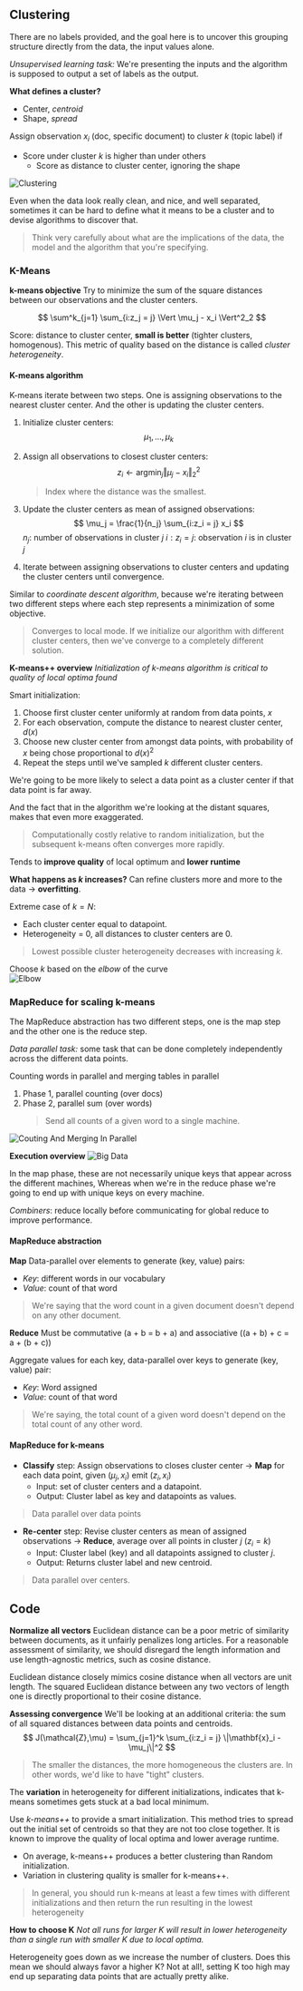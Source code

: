## Clustering
There are no labels provided, and the goal here is to uncover this grouping structure directly from the data, the input values alone.

*Unsupervised learning task:* We're presenting the inputs and the algorithm is supposed to output a set of labels as the output.

**What defines a cluster?**
- Center, *centroid*
- Shape, *spread*

Assign observation $x_i$ (doc, specific document) to cluster $k$ (topic label) if
- Score under cluster $k$ is higher than under others
    - Score as distance to cluster center, ignoring the shape

![Clustering](img/Clustering.png)

Even when the data look really clean, and nice, and well separated, sometimes it can be hard to define what it means to be a cluster and to devise algorithms to discover that.

> Think very carefully about what are the implications of the data, the model and the algorithm that you're specifying.

### K-Means
**k-means objective**
Try to minimize the sum of the square distances between our observations and the cluster centers.

$$
\sum^k_{j=1} \sum_{i:z_j = j} \Vert \mu_j - x_i \Vert^2_2
$$

Score: distance to cluster center, **small is better** (tighter clusters, homogenous). This metric of quality based on the distance is called *cluster heterogeneity*.

#### K-means algorithm
K-means iterate between two steps. One is assigning observations to the nearest cluster center. And the other is updating the cluster centers.

1. Initialize cluster centers:
$$
\mu_1, ..., \mu_k
$$
1. Assign all observations to closest cluster centers:
$$
z_i \leftarrow \text{arg} \min_{j} \Vert \mu_j - x_i \Vert^2_2
$$
   > Index where the distance was the smallest.

1. Update the cluster centers as mean of assigned observations:
$$
\mu_j = \frac{1}{n_j} \sum_{i:z_i = j} x_i
$$
    $n_j$: number of observations in cluster $j$
    $i:z_i = j$: observation $i$ is in cluster $j$

1. Iterate between assigning observations to cluster centers and updating the cluster centers until convergence.

Similar to *coordinate descent algorithm*, because we're iterating between two different steps where each step represents a minimization of some objective.

> Converges to local mode. If we initialize our algorithm with different cluster centers, then we've converge to a completely different solution.

**K-means++ overview**
*Initialization of k-means algorithm is critical to quality of local optima found*

Smart initialization:
1. Choose first cluster center uniformly at random from data points, $x$
1. For each observation, compute the distance to nearest cluster center, $d(x)$
1. Choose new cluster center from amongst data points, with probability of $x$ being chose proportional to $d(x)^2$
1. Repeat the steps until we've sampled $k$ different cluster centers.

We're going to be more likely to select a data point as a cluster center if that data point is far away.

And the fact that in the algorithm we're looking at the distant squares, makes that even more exaggerated.

> Computationally costly relative to random initialization, but the subsequent k-means often converges more rapidly.

Tends to **improve quality** of local optimum and **lower runtime**

**What happens as $k$ increases?**
Can refine clusters more and more to the data $\rightarrow$ **overfitting**.

Extreme case of $k = N$:
- Each cluster center equal to datapoint.
- Heterogeneity = 0, all distances to cluster centers are 0.

> Lowest possible cluster heterogeneity decreases with increasing $k$.

Choose $k$ based on the *elbow* of the curve  
![Elbow](img/Elbow.png)



### MapReduce for scaling k-means
The MapReduce abstraction has two different steps, one is the map step and the other one is the reduce step.

*Data parallel task:* some task that can be done completely independently across the different data points.

Counting words in parallel and merging tables in parallel
1. Phase 1, parallel counting (over docs)
1. Phase 2, parallel sum (over words)
    > Send all counts of a given word to a single machine.

![Couting And Merging In Parallel](img/CoutingAndMergingInParallel.png)

**Execution overview**
![Big Data](img/BigData.png)

In the map phase, these are not necessarily unique keys that appear across the different machines, Whereas when we're in the reduce phase we're going to end up with unique keys on every machine.

*Combiners*: reduce locally before communicating for global reduce to improve performance.

#### MapReduce abstraction
**Map**
Data-parallel over elements to generate (key, value) pairs:
- *Key*: different words in our vocabulary
- *Value*: count of that word

> We're saying that the word count in a given document doesn't depend on any other document.

**Reduce**
Must be commutative (a + b = b + a) and associative ((a + b) + c = a + (b + c))

Aggregate values for each key, data-parallel over keys to generate (key, value) pair:

- *Key*: Word assigned
- *Value*: count of that word

> We're saying, the total count of a given word doesn't depend on the total count of any other word.

#### MapReduce for k-means
- **Classify** step: Assign observations to closes cluster center $\rightarrow$ **Map** for each data point, given ($\mu_j, x_i$) emit ($z_i, x_i$)
    - Input: set of cluster centers and a datapoint.
    - Output: Cluster label as key and datapoints as values.

> Data parallel over data points

- **Re-center** step: Revise cluster centers as mean of assigned observations $\rightarrow$ **Reduce**, average over all points in cluster $j$ ($z_i = k$)
    - Input: Cluster label (key) and all datapoints assigned to cluster $j$.
    - Output: Returns cluster label and new centroid.

> Data parallel over centers.

## Code
**Normalize all vectors**
Euclidean distance can be a poor metric of similarity between documents, as it unfairly penalizes long articles. For a reasonable assessment of similarity, we should disregard the length information and use length-agnostic metrics, such as cosine distance.

Euclidean distance closely mimics cosine distance when all vectors are unit length. The squared Euclidean distance between any two vectors of length one is directly proportional to their cosine distance.

**Assessing convergence**
We'll be looking at an additional criteria: the sum of all squared distances between data points and centroids.
$$
J(\mathcal{Z},\mu) = \sum_{j=1}^k \sum_{i:z_i = j} \|\mathbf{x}_i - \mu_j\|^2
$$

> The smaller the distances, the more homogeneous the clusters are. In other words, we'd like to have "tight" clusters.

The **variation** in heterogeneity for different initializations, indicates that k-means sometimes gets stuck at a bad local minimum.

Use *k-means++* to provide a smart initialization. This method tries to spread out the initial set of centroids so that they are not too close together. It is known to improve the quality of local optima and lower average runtime.

- On average, k-means++ produces a better clustering than Random initialization.
- Variation in clustering quality is smaller for k-means++.

> In general, you should run k-means at least a few times with different initializations and then return the run resulting in the lowest heterogeneity

**How to choose K**
*Not all runs for larger K will result in lower heterogeneity than a single run with smaller K due to local optima.*

Heterogeneity goes down as we increase the number of clusters. Does this mean we should always favor a higher K? Not at all!, setting K too high may end up separating data points that are actually pretty alike.
